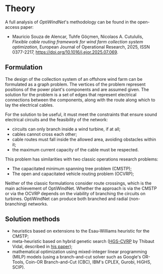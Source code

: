 # Theory

A full analysis of *OptiWindNet*'s methodology can be found in the open-access paper:
- Mauricio Souza de Alencar, Tuhfe Göçmen, Nicolaos A. Cutululis,
_Flexible cable routing framework for wind farm collection system optimization_,
European Journal of Operational Research,
2025, ISSN 0377-2217, <https://doi.org/10.1016/j.ejor.2025.07.069>.

## Formulation

The design of the collection system of an offshore wind farm can be formulated as a graph problem.
The vertices of the problem represent positions of the power plant's components and are assumed given.
The solution for the problem is a set of edges that represent electrical connections between the components, along with the route along which to lay the electrical cables.

For the solution to be useful, it must meet the constraints that ensure sound electrical circuits and the feasibility of the network:

* circuits can only branch inside a wind turbine, if at all;
* cables cannot cross each other;
* cable routes must fall inside the allowed area, avoiding obstacles within it;
* the maximum current capacity of the cable must be respected.

This problem has similarities with two classic operations research problems:

* The capacitated minimum spanning tree problem (CMSTP);
* The open and capacitated vehicle routing problem (OCVRP);

Neither of the classic formulations consider route crossings, which is the main achievement of OptiWindNet. Whether the approach is via the CMSTP or via the OCVRP depends on the viability of branching the circuits on turbines. OptiWindNet can produce both branched and radial (non-branching) networks.

## Solution methods

* heuristics based on extensions to the Esau-Williams heuristic for the CMSTP;
* meta-heuristic based on hybrid genetic search ([HGS-CVRP](https://github.com/vidalt/HGS-CVRP) by Thibaut Vidal, described in [his paper](https://doi.org/10.1016/j.cor.2021.105643));
* mathematical optimization using mixed-integer linear programming (MILP) models (using a branch-and-cut solver such as Google's OR-Tools, Coin-OR Branch-and-Cut (CBC), IBM's CPLEX, Gurobi, HiGHS, SCIP).


